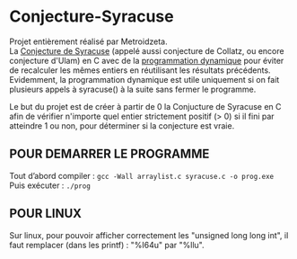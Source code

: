 # Conjecture-Syracuse
Projet entièrement réalisé par Metroidzeta.  
La [Conjecture de Syracuse](https://fr.wikipedia.org/wiki/Conjecture_de_Syracuse) (appelé aussi conjecture de Collatz, ou encore conjecture d'Ulam) en C avec de la [programmation dynamique](https://fr.wikipedia.org/wiki/Programmation_dynamique) pour éviter de recalculer les mêmes entiers en réutilisant les résultats précédents.  
Evidemment, la programmation dynamique est utile uniquement si on fait plusieurs appels à syracuse() à la suite sans fermer le programme.  

Le but du projet est de créer à partir de 0 la Conjucture de Syracuse en C afin de vérifier n'importe quel entier strictement positif (> 0) si il fini par atteindre 1 ou non, pour déterminer si la conjecture est vraie.  

## POUR DEMARRER LE PROGRAMME

Tout d’abord compiler : ```gcc -Wall arraylist.c syracuse.c -o prog.exe```  
Puis exécuter : ```./prog```  

## POUR LINUX

Sur linux, pour pouvoir afficher correctement les "unsigned long long int", il faut remplacer (dans les printf) : "%I64u" par "%llu".